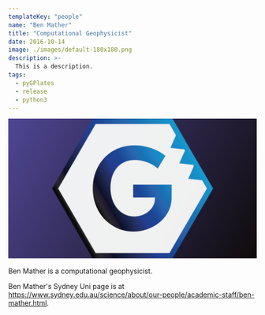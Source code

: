 ```yaml
---
templateKey: "people"
name: "Ben Mather"
title: "Computational Geophysicist"
date: 2016-10-14
image: ./images/default-180x180.png
description: >-
  This is a description.
tags:
  - pyGPlates
  - release
  - python3
---
```


![Ben Mather](./images/default-1200x650.png)

Ben Mather is a computational geophysicist.

Ben Mather's Sydney Uni page is at https://www.sydney.edu.au/science/about/our-people/academic-staff/ben-mather.html.
